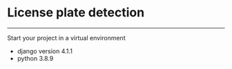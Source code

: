 <h1> License plate detection </h1>
<hr>
<p>Start your project in a virtual environment </p>

<ul>
<li> django version 4.1.1 </li>

<li> python 3.8.9 </li>

<ul>